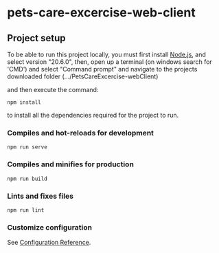 # pets-care-excercise-web-client

## Project setup
To be able to run this project locally, you must first install [Node.js](https://nodejs.org/en/download), and select version "20.6.0",
then, open up a terminal (on windows search for 'CMD') and select "Command prompt" and navigate to the projects downloaded folder (.../PetsCareExcercise-webClient)

and then execute the command: 
```
npm install
```

to install all the dependencies required for the project to run.

### Compiles and hot-reloads for development
```
npm run serve
```

### Compiles and minifies for production
```
npm run build
```

### Lints and fixes files
```
npm run lint
```

### Customize configuration
See [Configuration Reference](https://cli.vuejs.org/config/).
